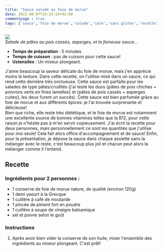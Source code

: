 ```yaml
---
title: "Sauce salade au foie de morue"
date: 2022-08-07T19:33:24+02:00
commentpage : true
tags: ['sauce','foie de morue','salade','salé','sans gluten','recette','onctueuse','vitamine B12','yaourt','moutarde','piment','vianigre balsamique']
---
```



![](/pictures/sauce_foie.jpg)<br>
*Salade de pâtes au pois cassés, asperges, et la fameuse sauce...*

- **Temps de préparation** : 5 minutes.
- **Temps de cuisson** : pas de cuisson pour cette sauce!
- **Ustensiles** : Un mixeur plongeant.


J'aime beaucoup la saveur délicate du foie de morue, mais j'en apprécie moins la texture. Dans cette recette, on l'utilise mixé dans un sauce, ce qui rend cette dernière très onctueuse. Cette sauce est parfaite pour les salades de type pâtes/crudités (j'ai testé les duos {pâtes de pois chiches + poivrons verts en fines lamelles} et {pâtes de pois cassés + asperges cuites}, les deux furent un succés). Cette sauce est bien parfumée grâce au foie de morue et aux différents épices: je l'ai trouvée surprenante et délicieuse!<br>
Bien que riche, elle reste très diététique, et le foie de morue est notamment une excellente source de bonnes vitamines telles que la B12, pour cette raison je n'hésite pas à m'en servir copieusement. J'ai écrit la recette pour deux personnes, mais personnellement ce sont les quantités que j'utilise pour moi seule! Cela fait alors office d'accompagnement et de sauce!
Enfin, pour la présentation, je dépose la sauce dans chaque assiette sans la mélanger avec le reste, c'est beaucoup plus joli et chacun peut alors la mélanger comme il l'entend.

## Recette

### Ingrédients  pour 2 personnes :

- 1 conserve de foie de morue nature, de qualité (environ 120g)
- 1 demi yaourt à la Grecque
- 1 cuillère à café de moutarde
- 1 pincée de piment fort en poudre
- 1 cuillère à soupe de vinaigre balsamique
- sel et poivre selon le goût

### Instructions

1. Après avoir bien vider la conserve de son huile, mixer l'ensemble des ingrédients au mixeur plongeant. C'est prêt!




